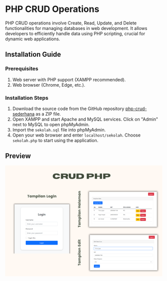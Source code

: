 # PHP CRUD Operations

PHP CRUD operations involve Create, Read, Update, and Delete functionalities for managing databases in web development. It allows developers to efficiently handle data using PHP scripting, crucial for dynamic web applications.

## Installation Guide

### Prerequisites
1. Web server with PHP support (XAMPP recommended).
2. Web browser (Chrome, Edge, etc.).

### Installation Steps
1. Download the source code from the GitHub repository [php-crud-sederhana](https://github.com/sarephidayat/crud-sederhana-php) as a ZIP file.
2. Open XAMPP and start Apache and MySQL services. Click on "Admin" next to MySQL to open phpMyAdmin.
3. Import the `sekolah.sql` file into phpMyAdmin.
4. Open your web browser and enter `localhost/sekolah`. Choose `sekolah.php` to start using the application.

## Preview 
![Preview](https://github.com/sarephidayat/crud-sederhana-php/blob/main/img/Crud%20php.png)


